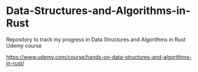 # Data-Structures-and-Algorithms-in-Rust
Repository to track my progress in Data Structures and Algorithms in Rust Udemy course

https://www.udemy.com/course/hands-on-data-structures-and-algorithms-in-rust/

